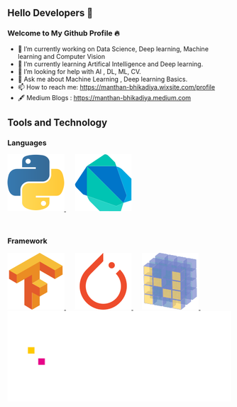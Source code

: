 ## Hello Developers 🧠
### Welcome to My Github Profile 🔥

- 🔭 I’m currently working on Data Science, Deep learning, Machine learning and Computer Vision
- 🌱 I’m currently learning Artifical Intelligence and Deep learning.
- 🤔 I’m looking for help with AI , DL, ML, CV.
- 💬 Ask me about Machine Learning , Deep learning Basics.
- 📫 How to reach me: https://manthan-bhikadiya.wixsite.com/profile
- 🖋 Medium Blogs : https://manthan-bhikadiya.medium.com

## Tools and Technology
### Languages
<p align="left">
  <a href="https://www.python.org/">
    <img src="Images/python-icon.svg" alt="" style="vertical-align:top margin:6px 4px">
  </a>
  &nbsp&nbsp&nbsp&nbsp
  <a href="https://dart.dev">
    <img src="Images/dart.svg" alt="" style="vertical-align:top margin:6px 4px">
  </a>
</p>
  <br>

### Framework
<p align="left">
  <a href="https://www.tensorflow.org/">
    <img src="Images/tensorflow-icon.svg" alt="" style="vertical-align:top margin:6px 4px">
  </a>
  &nbsp&nbsp&nbsp&nbsp
  <a href="https://pytorch.org/">
    <img src="Images/pytorch-icon.svg" alt="" style="vertical-align:top margin:6px 4px">
  </a>
  &nbsp&nbsp&nbsp&nbsp
  <a href="https://numpy.org">
    <img src="Images/numpy-icon.svg" alt="" style="vertical-align:top margin:6px 4px">
  </a>
  &nbsp&nbsp&nbsp&nbsp
  <a href="https://pandas.pydata.org/">
    <img src="Images/pandas_white2.svg" alt="" style="vertical-align:top margin:6px 4px height:10 width:10">
  </a>
</p>

